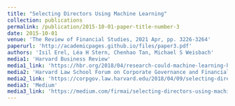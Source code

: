 ```yaml
---
title: "Selecting Directors Using Machine Learning"
collection: publications
permalink: /publication/2015-10-01-paper-title-number-3
date: 2015-10-01
venue: 'The Review of Financial Studies, 2021 Apr, pp. 3226-3264'
paperurl: 'http://academicpages.github.io/files/paper3.pdf'
authors: 'Isil Erel, Léa H Stern, Chenhao Tan, Michael S Weisbach'
media1: 'Harvard Business Review'
media1_link: 'https://hbr.org/2018/04/research-could-machine-learning-help-companies-select-better-board-directors'
media2: 'Harvard Law School Forum on Corporate Governance and Financial Regulation'
media2_link: 'https://corpgov.law.harvard.edu/2018/04/09/selecting-directors-using-machine-learning/'
media3: 'Medium'
media3_link: 'https://medium.com/firmai/selecting-directors-using-machine-learning-b1663bf3b7e4'
---
```

